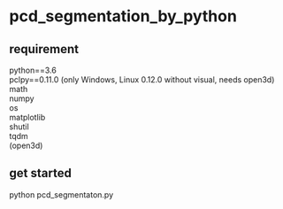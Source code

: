 # pcd_segmentation_by_python 
## requirement
python==3.6<br>
pclpy==0.11.0 (only Windows, Linux 0.12.0 without visual, needs open3d)<br>
math<br>
numpy<br>
os<br>
matplotlib<br>
shutil<br>
tqdm<br>
(open3d)<br>

## get started
python pcd_segmentaton.py
